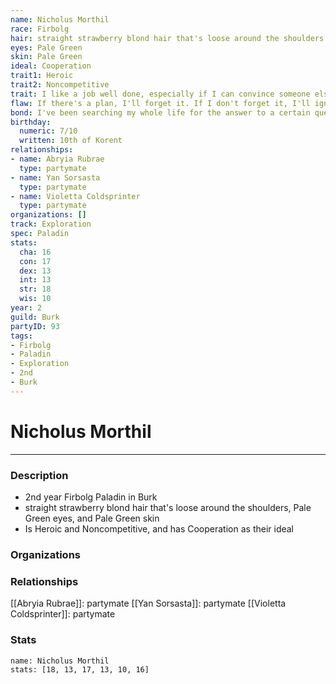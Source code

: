 ```yaml
---
name: Nicholus Morthil
race: Firbolg
hair: straight strawberry blond hair that's loose around the shoulders
eyes: Pale Green
skin: Pale Green
ideal: Cooperation
trait1: Heroic
trait2: Noncompetitive
trait: I like a job well done, especially if I can convince someone else to do it.
flaw: If there's a plan, I'll forget it. If I don't forget it, I'll ignore it.
bond: I've been searching my whole life for the answer to a certain question.
birthday:
  numeric: 7/10
  written: 10th of Korent
relationships:
- name: Abryia Rubrae
  type: partymate
- name: Yan Sorsasta
  type: partymate
- name: Violetta Coldsprinter
  type: partymate
organizations: []
track: Exploration
spec: Paladin
stats:
  cha: 16
  con: 17
  dex: 13
  int: 13
  str: 18
  wis: 10
year: 2
guild: Burk
partyID: 93
tags:
- Firbolg
- Paladin
- Exploration
- 2nd
- Burk
---
```

# Nicholus Morthil
---
### Description
- 2nd year Firbolg Paladin in Burk
- straight strawberry blond hair that's loose around the shoulders, Pale Green eyes, and Pale Green skin
- Is Heroic and Noncompetitive, and has Cooperation as their ideal

### Organizations
### Relationships
[[Abryia Rubrae]]: partymate
[[Yan Sorsasta]]: partymate
[[Violetta Coldsprinter]]: partymate
### Stats
```statblock
name: Nicholus Morthil
stats: [18, 13, 17, 13, 10, 16]
```